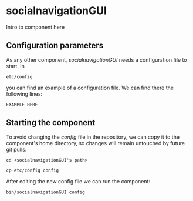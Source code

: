 # socialnavigationGUI
Intro to component here


## Configuration parameters
As any other component, *socialnavigationGUI* needs a configuration file to start. In
```
etc/config
```
you can find an example of a configuration file. We can find there the following lines:
```
EXAMPLE HERE
```

## Starting the component
To avoid changing the *config* file in the repository, we can copy it to the component's home directory, so changes will remain untouched by future git pulls:

```
cd <socialnavigationGUI's path> 
```
```
cp etc/config config
```

After editing the new config file we can run the component:

```
bin/socialnavigationGUI config
```
